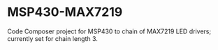 # MSP430-MAX7219
Code Composer project for MSP430 to chain of MAX7219 LED drivers; currently set for chain length 3. 
